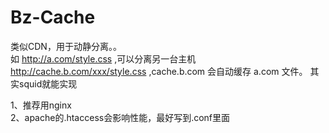 Bz-Cache
========
类似CDN，用于动静分离。。  
如 http://a.com/style.css ,可以分离另一台主机 http://cache.b.com/xxx/style.css ,cache.b.com 会自动缓存 a.com 文件。
其实squid就能实现

1、推荐用nginx  
2、apache的.htaccess会影响性能，最好写到.conf里面  

